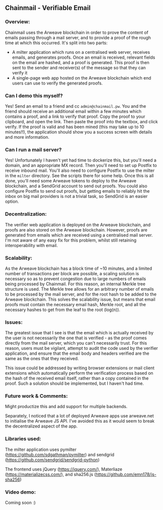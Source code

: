 ## Chainmail - Verifiable Email

### Overview:

Chainmail uses the Arweave blockchain in order to prove the content of emails passing through a mail server, and to provide a proof of the rough time at which this occurred. It's split into two parts: 

- A milter application which runs on a centralised web server, receives emails, and generates proofs. Once an email is received, relevant fields on the email are hashed, and a proof is generated. This proof is then sent to the sender and receiver(s) of the message so that they can verify it
- A single-page web app hosted on the Arweave blockchain which end users can use to verify the generated proofs.

### Can I demo this myself?

Yes! Send an email to a friend and cc `admin@chainmail.pw`. You and the friend should receive an additional email within a few minutes which contains a proof, and a link to verify that proof. Copy the proof to your clipboard, and open the link. Then paste the proof into the textbox, and click verify. If the proof is valid and has been mined (this may take up to 10 minutes!!), the application should show you a success screen with details and more information. 

### Can I run a mail server?

Yes! Unfortunately I haven't yet had time to dockerize this, but you'll need a domain, and an appropriate MX record. Then you'll need to set up Postfix to receive inbound mail. You'll also need to configure Postfix to use the milter in the `milter` directory. See the scripts there for some help. Once this is all done, you'll need some Arweave tokens to deploy to the Arweave blockchain, and a SendGrid account to send out proofs. You could also configure Postfix to send out proofs, but getting emails to reliably hit the inbox on big mail providers is not a trivial task, so SendGrid is an easier option.

### Decentralization:

The verifier web application is deployed on the Arweave blockchain, and proofs are also stored on the Arweave blockchain. However, proofs are generated from emails which are received using a centralised mail server. I'm not aware of any easy fix for this problem, whilst still retaining interoperability with email.

### Scalability:

As the Arweave blockchain has a block time of ~10 minutes, and a limited number of transactions per block are possible, a scaling solution is necessary so as to prevent congestion due to large numbers of emails being processed by Chainmail. For this reason, an internal Merkle tree structure is used. The Merkle tree allows for an arbitrary number of emails to be processed by the mail server, and for the root hash to be added to the Arweave blockchain. This solves the scalability issue, but means that email proofs must contain the necessary email hash, Merkle root, and all the necessary hashes to get from the leaf to the root (log(n)).

### Issues:

The greatest issue that I see is that the email which is actually received by the user is not necessarily the one that is verified - as the proof comes directly from the mail server, which you can't necessarily trust. For this reason, users must be vigilant, attempt to audit the code used by the verifier application, and ensure that the email body and headers verified are the same as the ones that they received.

This issue could be addressed by writing browser extensions or mail client extensions which automatically perform the verification process based on the hash of the received email itself, rather than a copy contained in the proof. Such a solution should be implemented, but I haven't had time.

### Future work & Comments:

Might productize this and add support for multiple backends. 

Separately, I noticed that a lot of deployed Arweave apps use arweave.net to initialise the Arweave JS API. I've avoided this as it would seem to break the decentralized aspect of the app.

### Libraries used:

The milter application uses pymilter (https://github.com/sdgathman/pymilter) and sendgrid (https://github.com/sendgrid/sendgrid-python)

The frontend uses jQuery (https://jquery.com/), Materliaze (https://materializecss.com/), and sha256.js (https://github.com/emn178/js-sha256)

### Video demo:

Coming soon :)